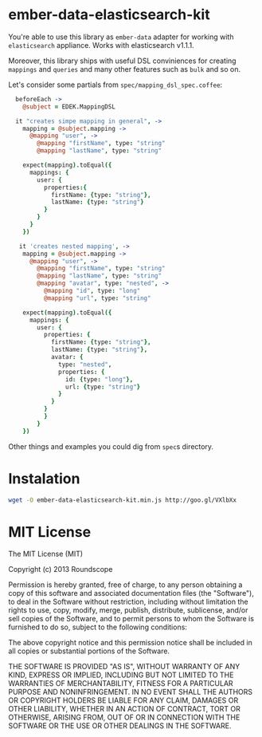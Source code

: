 ember-data-elasticsearch-kit
============================

You're able to use this library as `ember-data` adapter for working with `elasticsearch` appliance.
Works with elasticsearch v1.1.1.

Moreover, this library ships with useful DSL conviniences for creating `mappings` and `queries` and many other features such as `bulk` and so on.

Let's consider some partials from `spec/mapping_dsl_spec.coffee`:

```coffee
  beforeEach ->
    @subject = EDEK.MappingDSL

  it "creates simpe mapping in general", ->
    mapping = @subject.mapping ->
      @mapping "user", ->
        @mapping "firstName", type: "string"
        @mapping "lastName", type: "string"

    expect(mapping).toEqual({
      mappings: {
        user: {
          properties:{
            firstName: {type: "string"},
            lastName: {type: "string"}
          }
        }
      }
    })

   it 'creates nested mapping', ->
    mapping = @subject.mapping ->
      @mapping "user", ->
        @mapping "firstName", type: "string"
        @mapping "lastName", type: "string"
        @mapping "avatar", type: "nested", ->
          @mapping "id", type: "long"
          @mapping "url", type: "string"

    expect(mapping).toEqual({
      mappings: {
        user: {
          properties: {
            firstName: {type: "string"},
            lastName: {type: "string"},
            avatar: {
              type: "nested",
              properties: {
                id: {type: "long"},
                url: {type: "string"}
              }
            }
          }
          }
        }
    })
```

Other things and examples you could dig from `spec`s directory.

Instalation
===========

```bash
wget -O ember-data-elasticsearch-kit.min.js http://goo.gl/VXlbXx
```


MIT License
===========

The MIT License (MIT)

Copyright (c) 2013 Roundscope

Permission is hereby granted, free of charge, to any person obtaining a copy
of this software and associated documentation files (the "Software"), to deal
in the Software without restriction, including without limitation the rights
to use, copy, modify, merge, publish, distribute, sublicense, and/or sell
copies of the Software, and to permit persons to whom the Software is
furnished to do so, subject to the following conditions:

The above copyright notice and this permission notice shall be included in
all copies or substantial portions of the Software.

THE SOFTWARE IS PROVIDED "AS IS", WITHOUT WARRANTY OF ANY KIND, EXPRESS OR
IMPLIED, INCLUDING BUT NOT LIMITED TO THE WARRANTIES OF MERCHANTABILITY,
FITNESS FOR A PARTICULAR PURPOSE AND NONINFRINGEMENT. IN NO EVENT SHALL THE
AUTHORS OR COPYRIGHT HOLDERS BE LIABLE FOR ANY CLAIM, DAMAGES OR OTHER
LIABILITY, WHETHER IN AN ACTION OF CONTRACT, TORT OR OTHERWISE, ARISING FROM,
OUT OF OR IN CONNECTION WITH THE SOFTWARE OR THE USE OR OTHER DEALINGS IN
THE SOFTWARE.
